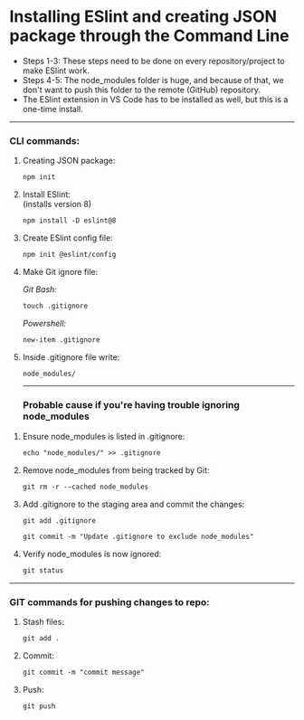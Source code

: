# Installing ESlint and creating JSON package through the Command Line

- Steps 1-3: These steps need to be done on every repository/project to make ESlint work.
- Steps 4-5: The node_modules folder is huge, and because of that, we don't want to push this folder to the remote (GitHub) repository.
- The ESlint extension in VS Code has to be installed as well, but this is a one-time install.

---

### CLI commands:
<ol>
  <li>Creating JSON package:</li>

   ```HTML
  npm init
  ```

  <li>Install ESlint:</li>
  (installs version 8)
  
  ```HTML
  npm install -D eslint@8  
  ```
  
  <li>Create ESlint config file:</li>

  ```HTML
  npm init @eslint/config
  ```

  <li>Make Git ignore file:</li>
  
*Git Bash:*

  ```HTML
  touch .gitignore
  ```
*Powershell:*

  ```HTML
  new-item .gitignore
  ```

  <li>Inside .gitignore file write:</li>

  ```HTML
  node_modules/
  ```

---

### Probable cause if you're having trouble ignoring node_modules
</ol>

<ol>
  <li>Ensure node_modules is listed in .gitignore:</li>

  ```HTML
  echo "node_modules/" >> .gitignore
  ```

  <li>Remove node_modules from being tracked by Git:</li>

  ```HTML
  git rm -r --cached node_modules
  ```

  <li>Add .gitignore to the staging area and commit the changes:</li>

  ```HTML
  git add .gitignore
  ```

  ```HTML
  git commit -m "Update .gitignore to exclude node_modules"
  ```

  <li>Verify node_modules is now ignored:</li>

  ```HTML
  git status
  ```

</ol>
 
---

### GIT commands for pushing changes to repo:
<ol>
  <li>Stash files:</li>

  ```HTML
  git add .
  ```

  <li>Commit:</li>

  ```HTML
  git commit -m "commit message"
  ```

  <li>Push:</li>
  
  ```HTML
  git push
  ```

</ol>
